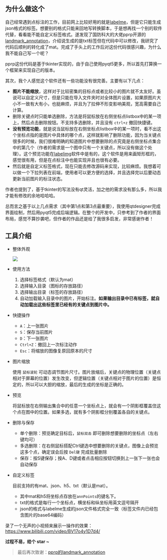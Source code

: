 ## 为什么做这个

自己经常遇到点标注的工作，目前网上比较好用的就是[labelme](https://github.com/wkentaro/labelme)，但是它只能生成json格式的标签。想要别的格式只能来回地写转换脚本，于是想再找一个别的软件代替，看看能不能自定义标签格式。遂发现了国防科大的大佬pprp开源的[landmark_annotation](https://github.com/pprp/landmark_annotation)，介绍说生成的是txt标签但在代码中可以修改，我研究了代码后顺利的转化成了mat。完成了手头上的工作后对这份代码很感兴趣，为什么我不能自己写一个呢？



pprp这份代码是基于tkinter实现的，由于自己使用pyqt5更多，所以首先打算换一个框架来实现自己的版本。

其次，我个人感觉这个软件还有一些功能没有很完善。主要有以下几点：

- **图片不能缩放**，这样对于比较密集的目标点或者比较小的图片就不太友好。虽说可以自定义尺寸，但是只能在导入文件夹时对全体图片设置，如果原图片大小不一致有大有小，也挺麻烦，并且为了拉伸不形变影响美观，宽高需要自己计算。
- 删除关键点时只能单选删除，方法是将鼠标放在右侧坐标点listbox中的某一项上，然后点击删除按钮。不支持多选删除，并且没有 `ctrl+z` 撤回快捷键。
- **没有预览功能**，就是说当鼠标放在右侧坐标点listbox中的某一项时，看不出这个坐标点指的是图片中具体的哪个点，这样就影响了删除功能，因为当关键点很多的时候，我们很难明确的知道图片中想要删除的点究竟是右侧坐标点集合中的第几个（作者的需求是一个图中只有一个关键点，所以没有做这个处理）。这个预览功能在[labelimg](https://github.com/tzutalin/labelImg)软件中是有的，这个软件是用来画矩形框的，感觉很有用，但是在点标注中也能实现并且也很有必要。
- 然后就是自定义标签格式，现在只能去修改源码来实现，比较麻烦。我想着可以做一个下拉列表在前端，使用者可以更方便的选择，并且选择完以后要动态更新当前图片的标注状态。



作者也提到了，基于tkinter的写法没有qt灵活，加之他的需求没有那么多，所以我才能有修改的余地哈哈哈。

总而言之基于以上几点需求（其中第1点和第3点最重要），我使用qtdesigner完成界面绘制，然后用pyqt5完成后端逻辑。在整个的开发中，只参考到了作者的界面布局，感觉不算抄袭吧，但作者的作品还是给了我很多启发，非常感谢作者！







## 工具介绍

- 整体外观

  ![](https://z3.ax1x.com/2021/08/06/fuZvwt.png)





- 使用方法

  1.  选择标签格式（默认为mat）
  2.  选择输入目录（图标的存放路径）
  3.  选择输出目录（标签的存放路径）
  4.  自动加载输入目录中的图片，开始标注。**如果输出目录中已有标签，就自动加载出这些标签里已经有的关键点到图片中。**

  

- 快捷操作

  - `A`：上一张图片
  - `S`：保存当前图片
  - `D`：下一张图片
  - `Ctrl+Z`：撤回上一次标注动作
  - `Esc`：将缩放的图像复原回原本的尺寸

  

  

- 图片缩放

  使用 `鼠标滚轮` 可动态调节图片尺寸。图片放缩后，关键点的物理位置（关键点相对于屏幕的位置）发生改变，但逻辑位置（关键点相对于图片的位置）是恒定的，所以可以大胆的缩放，最后的生成的坐标是正确的。



- 预览

  将鼠标放在右侧输出集合中的任意一个坐标点上，就会有一个阴影框覆盖住这个点在图中的位置。如果多选，就有多个阴影框分别覆盖各自的关键点。



- 删除与保存
  - 单个删除：预览确定目标后，`鼠标双击` 即可删除想要删除的坐标点（左右键均可）
  - 多选删除：在右侧鼠标搭配Ctrl键选中想要删除的关键点，图像上会预览这多个点，确定误会后按 `Del键` 完成批量删除
  - 保存：按S键保存；按A、D键或者点击相应按钮切换到上一张下一张也会自动保存





- 自定义标签

  目前支持的有mat、json、h5、txt（默认是mat）。

  - 其中mat和h5将坐标点存放在`annPoints`的键名下。
  - txt的格式是每行一个坐标点，横坐标和纵坐标用英文逗号隔开
  - json的格式与labelme生成的json文件格式完全一致（标签文件内已经包含图片的base64编码）







录了一个无声的小视频来展示一操作的效果：https://www.bilibili.com/video/BV17o4y1D7d4/



**过程不易，给个 star ~**







> 最后再次致谢：[pprp的landmark_annotation](https://github.com/pprp/landmark_annotation)

